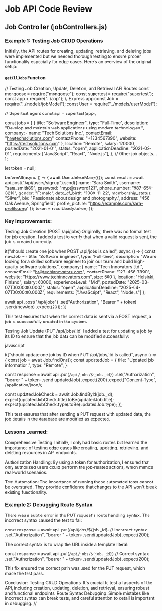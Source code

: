 # Job API Code Review

## Job Controller (jobControllers.js)

### Example 1: Testing Job CRUD Operations
Initially, the API routes for creating, updating, retrieving, and deleting jobs were implemented
but we needed thorough testing to ensure proper functionality
especially for edge cases. Here's an overview of the original setup:

#### `getAllJobs` Function

// Testing Job Creation, Update, Deletion, and Retrieval API Routes
const mongoose = require("mongoose");
const supertest = require("supertest");
const app = require("../app"); // Express app
const Job = require("../models/jobModel");
const User = require("../models/userModel");

// Supertest agent
const api = supertest(app);

const jobs = [
  {
    title: "Software Engineer",
    type: "Full-Time",
    description: "Develop and maintain web applications using modern technologies.",
    company: {
      name: "Tech Solutions Inc.",
      contactEmail: "hr@techsolutions.com",
      contactPhone: "+1234567890",
      website: "https://techsolutions.com"
    },
    location: "Remote",
    salary: 120000,
    postedDate: "2021-01-01",
    status: "open",
    applicationDeadline: "2021-02-01",
    requirements: ["JavaScript", "React", "Node.js"],
  },
  // Other job objects...
];

let token = null;

beforeAll(async () => {
  await User.deleteMany({});
  const result = await api.post("/api/users/signup").send({
    name: "Sara Smith",
    username: "sara_smith89",
    password: "myp@ssword123",
    phone_number: "987-654-3210",
    gender: "Female",
    date_of_birth: "1989-11-22",
    membership_status: "Silver",
    bio: "Passionate about design and photography.",
    address: "456 Oak Avenue, Springfield",
    profile_picture: "https://example.com/sara-profile.png"
  });
  token = result.body.token;
});

### Key Improvements:

Testing Job Creation (POST /api/jobs)
Originally, there was no formal test for job creation. I added a test to verify that when a valid request is sent, the job is created correctly.

it("should create one job when POST /api/jobs is called", async () => {
  const newJob = {
    title: "Software Engineer",
    type: "Full-time",
    description: "We are looking for a skilled software engineer to join our team and build high-quality software solutions.",
    company: {
      name: "Tech Innovators Ltd.",
      contactEmail: "hr@techinnovators.com",
      contactPhone: "123-456-7890",
      website: "https://www.techinnovators.com",
      size: 500
    },
    location: "Helsinki, Finland",
    salary: 60000,
    experienceLevel: "Mid",
    postedDate: "2025-03-07T00:00:00.000Z",
    status: "open",
    applicationDeadline: "2025-04-07T00:00:00.000Z",
    requirements: ["JavaScript", "React", "Node.js"]
  };

  await api
    .post("/api/jobs")
    .set("Authorization", "Bearer " + token)
    .send(newJob)
    .expect(201);
});

This test ensures that when the correct data is sent via a POST request, a job is successfully created in the system.

Testing Job Update (PUT /api/jobs/:id)
I added a test for updating a job by its ID to ensure that the job data can be modified successfully:

javascript


it("should update one job by ID when PUT /api/jobs/:id is called", async () => {
  const job = await Job.findOne();
  const updatedJob = {
    title: "Updated job information.",
    type: "Remote",
  };

  const response = await api
    .put(`/api/jobs/${job._id}`)
    .set("Authorization", "bearer " + token)
    .send(updatedJob)
    .expect(200)
    .expect("Content-Type", /application\/json/);

  const updatedJobCheck = await Job.findById(job._id);
  expect(updatedJobCheck.title).toBe(updatedJob.title);
  expect(updatedJobCheck.type).toBe(updatedJob.type);
});


This test ensures that after sending a PUT request with updated data, the job details in the database are modified as expected. 


### Lessons Learned:

Comprehensive Testing: Initially, I only had basic routes but learned the importance of testing edge cases like creating, updating, retrieving, and deleting resources in API endpoints.

Authorization Handling: By using a token for authorization, I ensured that only authorized users could perform the job-related actions, which mimics real-world scenarios.

Test Automation: The importance of running these automated tests cannot be overstated. They provide confidence that changes to the API won't break existing functionality.


### Example 2: Debugging Route Syntax


There was a subtle error in the PUT request's route handling syntax. The incorrect syntax caused the test to fail: 

const response = await api
  .put(/api/jobs/${job._id})  // Incorrect syntax
  .set("Authorization", "bearer " + token)
  .send(updatedJob)
  .expect(200);
 
 The correct syntax is to wrap the URL inside a template literal: 

const response = await api
  .put(`/api/jobs/${job._id}`)  // Correct syntax
  .set("Authorization", "bearer " + token)
  .send(updatedJob)
  .expect(200);

This fix ensured the correct path was used for the PUT request, which made the test pass.


Conclusion:
Testing CRUD Operations: It's crucial to test all aspects of the API, including creation, updating, deletion, and retrieval, ensuring robust and functional endpoints.
Route Syntax Debugging: Simple mistakes like incorrect syntax can break tests, and careful attention to detail is important in debugging. //
